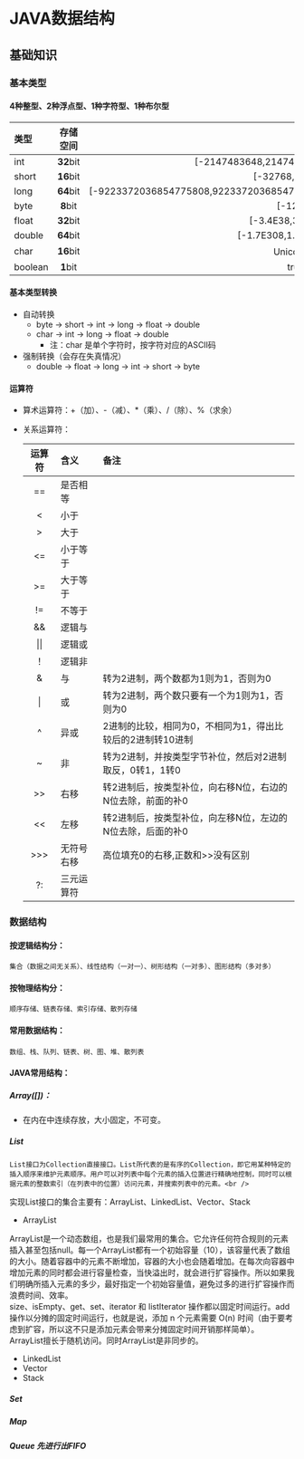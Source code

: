 # JAVA数据结构
## 基础知识
### 基本类型
#### 4种整型、2种浮点型、1种字符型、1种布尔型

|类型|存储空间|范围|
|:----|:----:|----:|
|int|**32**bit|[-2147483648,2147483647]|
|short|**16**bit|[-32768,32767]|
|long|**64**bit|[-9223372036854775808,9223372036854775807]|
|byte|**8**bit|[-128,127]|
|float|**32**bit|[-3.4E38,3.4E38]|
|double|**64**bit|[-1.7E308,1.7E308]|
|char|**16**bit|Unicode字符|
|boolean|**1**bit|true,false|

#### 基本类型转换
- 自动转换
    - byte &rarr; short &rarr; int &rarr; long &rarr; float &rarr; double
    - char &rarr; int &rarr; long &rarr; float &rarr; double
        - 注：char 是单个字符时，按字符对应的ASCII码
- 强制转换（会存在失真情况）
    - double &rarr; float &rarr; long &rarr; int &rarr; short &rarr; byte

#### 运算符
- 算术运算符：+（加）、-（减）、*（乘）、/（除）、%（求余）
- 关系运算符：

    |运算符|含义|备注|
    |:----:|:----|:----|
    |==|是否相等||
    |<|小于||
    |&gt;|大于||
    |<=|小于等于||
    |&gt;=|大于等于||
    |!=|不等于||
    |&&|逻辑与||
    |\|\||逻辑或||
    |！|逻辑非||
    |&|与|转为2进制，两个数都为1则为1，否则为0|
    |\||或|转为2进制，两个数只要有一个为1则为1，否则为0|
    |^|异或|2进制的比较，相同为0，不相同为1，得出比较后的2进制转10进制|
    |~|非|转为2进制，并按类型字节补位，然后对2进制取反，0转1，1转0|
    |&gt;&gt;|右移|转2进制后，按类型补位，向右移N位，右边的N位去除，前面的补0|
    |<<|左移|转2进制后，按类型补位，向左移N位，左边的N位去除，后面的补0|
    |&gt;&gt;&gt;|无符号右移|高位填充0的右移,正数和>>没有区别|
    |?:|三元运算符||

### 数据结构
#### 按逻辑结构分：

    集合（数据之间无关系）、线性结构（一对一）、树形结构（一对多）、图形结构（多对多）

#### 按物理结构分：

    顺序存储、链表存储、索引存储、散列存储

#### 常用数据结构：

    数组、栈、队列、链表、树、图、堆、散列表

#### JAVA常用结构：
##### Array([])：
- 在内在中连续存放，大小固定，不可变。

##### List
    List接口为Collection直接接口。List所代表的是有序的Collection，即它用某种特定的插入顺序来维护元素顺序。用户可以对列表中每个元素的插入位置进行精确地控制，同时可以根据元素的整数索引（在列表中的位置）访问元素，并搜索列表中的元素。<br />
实现List接口的集合主要有：ArrayList、LinkedList、Vector、Stack    

- ArrayList

ArrayList是一个动态数组，也是我们最常用的集合。它允许任何符合规则的元素插入甚至包括null。每一个ArrayList都有一个初始容量（10），该容量代表了数组的大小。随着容器中的元素不断增加，容器的大小也会随着增加。在每次向容器中增加元素的同时都会进行容量检查，当快溢出时，就会进行扩容操作。所以如果我们明确所插入元素的多少，最好指定一个初始容量值，避免过多的进行扩容操作而浪费时间、效率。<br />
size、isEmpty、get、set、iterator 和 listIterator 操作都以固定时间运行。add 操作以分摊的固定时间运行，也就是说，添加 n 个元素需要 O(n) 时间（由于要考虑到扩容，所以这不只是添加元素会带来分摊固定时间开销那样简单）。<br />
ArrayList擅长于随机访问。同时ArrayList是非同步的。

- LinkedList
- Vector
- Stack

##### Set
##### Map
##### Queue 先进行出FIFO
